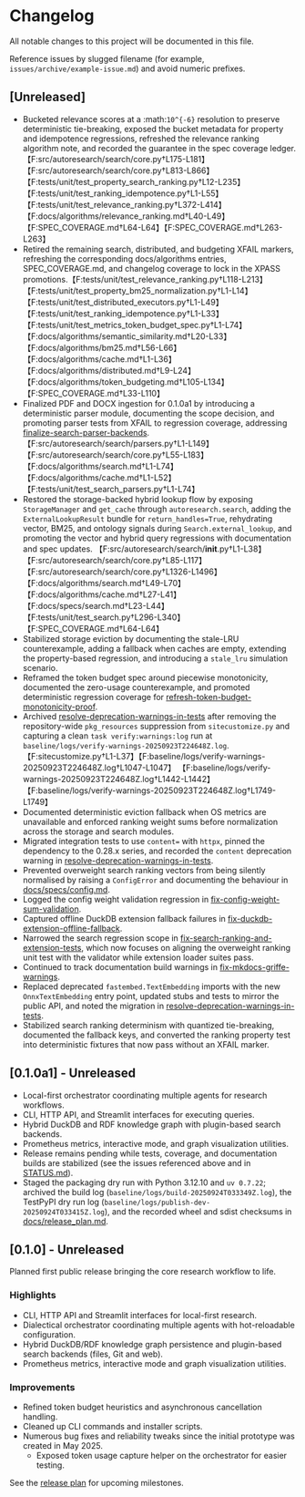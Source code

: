 # Changelog

All notable changes to this project will be documented in this file.

Reference issues by slugged filename (for example,
`issues/archive/example-issue.md`) and avoid numeric prefixes.

## [Unreleased]
- Bucketed relevance scores at a :math:`10^{-6}` resolution to preserve
  deterministic tie-breaking, exposed the bucket metadata for property and
  idempotence regressions, refreshed the relevance ranking algorithm note, and
  recorded the guarantee in the spec coverage ledger.【F:src/autoresearch/search/core.py†L175-L181】【F:src/autoresearch/search/core.py†L813-L866】【F:tests/unit/test_property_search_ranking.py†L12-L235】【F:tests/unit/test_ranking_idempotence.py†L1-L55】【F:tests/unit/test_relevance_ranking.py†L372-L414】【F:docs/algorithms/relevance_ranking.md†L40-L49】【F:SPEC_COVERAGE.md†L64-L64】【F:SPEC_COVERAGE.md†L263-L263】
- Retired the remaining search, distributed, and budgeting XFAIL markers,
  refreshing the corresponding docs/algorithms entries, SPEC_COVERAGE.md, and
  changelog coverage to lock in the XPASS promotions.【F:tests/unit/test_relevance_ranking.py†L118-L213】【F:tests/unit/test_property_bm25_normalization.py†L1-L14】【F:tests/unit/test_distributed_executors.py†L1-L49】【F:tests/unit/test_ranking_idempotence.py†L1-L33】【F:tests/unit/test_metrics_token_budget_spec.py†L1-L74】【F:docs/algorithms/semantic_similarity.md†L20-L33】【F:docs/algorithms/bm25.md†L56-L66】【F:docs/algorithms/cache.md†L1-L36】【F:docs/algorithms/distributed.md†L9-L24】【F:docs/algorithms/token_budgeting.md†L105-L134】【F:SPEC_COVERAGE.md†L33-L110】
- Finalized PDF and DOCX ingestion for 0.1.0a1 by introducing a deterministic
  parser module, documenting the scope decision, and promoting parser tests
  from XFAIL to regression coverage, addressing
  [finalize-search-parser-backends](issues/finalize-search-parser-backends.md).
  【F:src/autoresearch/search/parsers.py†L1-L149】【F:src/autoresearch/search/core.py†L55-L183】
  【F:docs/algorithms/search.md†L1-L74】【F:docs/algorithms/cache.md†L1-L52】
  【F:tests/unit/test_search_parsers.py†L1-L74】
- Restored the storage-backed hybrid lookup flow by exposing
  `StorageManager` and `get_cache` through `autoresearch.search`, adding
  the `ExternalLookupResult` bundle for `return_handles=True`,
  rehydrating vector, BM25, and ontology signals during
  `Search.external_lookup`, and promoting the vector and hybrid query
  regressions with documentation and spec updates.
  【F:src/autoresearch/search/__init__.py†L1-L38】【F:src/autoresearch/search/core.py†L85-L117】
  【F:src/autoresearch/search/core.py†L1326-L1496】【F:docs/algorithms/search.md†L49-L70】
  【F:docs/algorithms/cache.md†L27-L41】【F:docs/specs/search.md†L23-L44】
  【F:tests/unit/test_search.py†L296-L340】【F:SPEC_COVERAGE.md†L64-L64】
- Stabilized storage eviction by documenting the stale-LRU counterexample,
  adding a fallback when caches are empty, extending the property-based
  regression, and introducing a `stale_lru` simulation scenario.
- Reframed the token budget spec around piecewise monotonicity,
  documented the zero-usage counterexample, and promoted deterministic
  regression coverage for
  [refresh-token-budget-monotonicity-proof](issues/refresh-token-budget-monotonicity-proof.md).
- Archived [resolve-deprecation-warnings-in-tests](issues/archive/resolve-deprecation-warnings-in-tests.md)
  after removing the repository-wide `pkg_resources` suppression from
  `sitecustomize.py` and capturing a clean `task verify:warnings:log` run at
  `baseline/logs/verify-warnings-20250923T224648Z.log`.
  【F:sitecustomize.py†L1-L37】【F:baseline/logs/verify-warnings-20250923T224648Z.log†L1047-L1047】
  【F:baseline/logs/verify-warnings-20250923T224648Z.log†L1442-L1442】
  【F:baseline/logs/verify-warnings-20250923T224648Z.log†L1749-L1749】
- Documented deterministic eviction fallback when OS metrics are unavailable
  and enforced ranking weight sums before normalization across the storage and
  search modules.
- Migrated integration tests to use `content=` with `httpx`, pinned the
  dependency to the 0.28.x series, and recorded the `content` deprecation
  warning in
  [resolve-deprecation-warnings-in-tests](issues/archive/resolve-deprecation-warnings-in-tests.md).
- Prevented overweight search ranking vectors from being silently normalised by
  raising a `ConfigError` and documenting the behaviour in
  [docs/specs/config.md](docs/specs/config.md).
- Logged the config weight validation regression in
  [fix-config-weight-sum-validation](
    issues/archive/fix-config-weight-sum-validation.md).
- Captured offline DuckDB extension fallback failures in
  [fix-duckdb-extension-offline-fallback](
    issues/archive/fix-duckdb-extension-offline-fallback.md).
- Narrowed the search regression scope in
  [fix-search-ranking-and-extension-tests](
    issues/archive/fix-search-ranking-and-extension-tests.md), which now focuses on
  aligning the overweight ranking unit test with the validator while extension
  loader suites pass.
- Continued to track documentation build warnings in
  [fix-mkdocs-griffe-warnings](issues/archive/fix-mkdocs-griffe-warnings.md).
- Replaced deprecated `fastembed.TextEmbedding` imports with the new
  `OnnxTextEmbedding` entry point, updated stubs and tests to mirror the public
  API, and noted the migration in
  [resolve-deprecation-warnings-in-tests](
    issues/archive/resolve-deprecation-warnings-in-tests.md).
- Stabilized search ranking determinism with quantized tie-breaking,
  documented the fallback keys, and converted the ranking property test into
  deterministic fixtures that now pass without an XFAIL marker.

## [0.1.0a1] - Unreleased
- Local-first orchestrator coordinating multiple agents for research
  workflows.
- CLI, HTTP API, and Streamlit interfaces for executing queries.
- Hybrid DuckDB and RDF knowledge graph with plugin-based search backends.
- Prometheus metrics, interactive mode, and graph visualization utilities.
- Release remains pending while tests, coverage, and documentation builds are
  stabilized (see the issues referenced above and in [STATUS.md](STATUS.md)).
- Staged the packaging dry run with Python 3.12.10 and `uv 0.7.22`; archived the
  build log (`baseline/logs/build-20250924T033349Z.log`), the TestPyPI dry run
  log (`baseline/logs/publish-dev-20250924T033415Z.log`), and the recorded
  wheel and sdist checksums in [docs/release_plan.md](docs/release_plan.md).

[add-test-coverage]: issues/archive/add-test-coverage-for-optional-components.md
[streamline-extras]: issues/archive/streamline-task-verify-extras.md

## [0.1.0] - Unreleased
Planned first public release bringing the core research workflow to life.

### Highlights
- CLI, HTTP API and Streamlit interfaces for local-first research.
- Dialectical orchestrator coordinating multiple agents with hot-reloadable
  configuration.
- Hybrid DuckDB/RDF knowledge graph persistence and plugin-based search backends
  (files, Git and web).
- Prometheus metrics, interactive mode and graph visualization utilities.

### Improvements
- Refined token budget heuristics and asynchronous cancellation handling.
- Cleaned up CLI commands and installer scripts.
- Numerous bug fixes and reliability tweaks since the initial prototype was
  created in May 2025.
  - Exposed token usage capture helper on the orchestrator for easier testing.

See the [release plan](docs/release_plan.md) for upcoming milestones.


